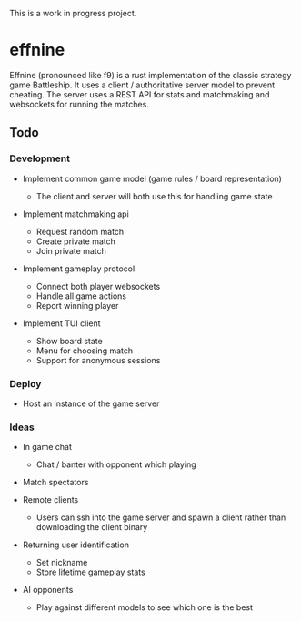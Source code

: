 This is a work in progress project.

# effnine
Effnine (pronounced like f9) is a rust implementation of the classic strategy game Battleship. It uses a client / authoritative server model to prevent cheating. The server uses a REST API for stats and matchmaking and websockets for running the matches.

## Todo
### Development
- Implement common game model (game rules / board representation)
    - The client and server will both use this for handling game state
 
- Implement matchmaking api
    - Request random match
    - Create private match
    - Join private match
 
- Implement gameplay protocol
    - Connect both player websockets
    - Handle all game actions
    - Report winning player
 
- Implement TUI client
    - Show board state
    - Menu for choosing match
    - Support for anonymous sessions

### Deploy
- Host an instance of the game server

### Ideas
- In game chat
    - Chat / banter with opponent which playing
 
- Match spectators
  
- Remote clients
    - Users can ssh into the game server and spawn a client rather than downloading the client binary

- Returning user identification
    - Set nickname
    - Store lifetime gameplay stats
 
- AI opponents
    - Play against different models to see which one is the best
